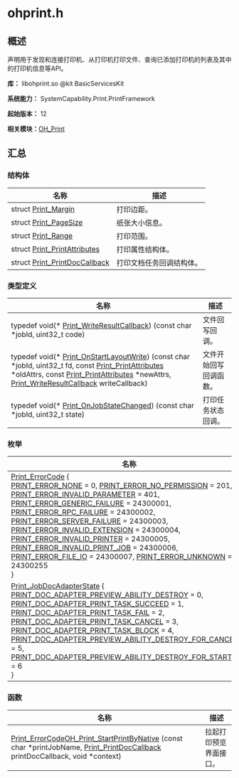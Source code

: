 # ohprint.h


## 概述

声明用于发现和连接打印机、从打印机打印文件、查询已添加打印机的列表及其中的打印机信息等API。

**库：** libohprint.so \@kit BasicServicesKit

**系统能力：** SystemCapability.Print.PrintFramework

**起始版本：** 12

**相关模块：**[OH_Print](_o_h___print.md)


## 汇总


### 结构体

| 名称 | 描述 | 
| -------- | -------- |
| struct  [Print_Margin](_print___margin.md) | 打印边距。  | 
| struct  [Print_PageSize](_print___page_size.md) | 纸张大小信息。  | 
| struct  [Print_Range](_print___range.md) | 打印范围。  | 
| struct  [Print_PrintAttributes](_print___print_attributes.md) | 打印属性结构体。  | 
| struct  [Print_PrintDocCallback](_print___print_doc_callback.md) | 打印文档任务回调结构体。  | 


### 类型定义

| 名称 | 描述 | 
| -------- | -------- |
| typedef void(\* [Print_WriteResultCallback](_o_h___print.md#print_writeresultcallback)) (const char \*jobId, uint32_t code) | 文件回写回调。  | 
| typedef void(\* [Print_OnStartLayoutWrite](_o_h___print.md#print_onstartlayoutwrite)) (const char \*jobId, uint32_t fd, const [Print_PrintAttributes](_print___print_attributes.md) \*oldAttrs, const [Print_PrintAttributes](_print___print_attributes.md) \*newAttrs, [Print_WriteResultCallback](_o_h___print.md#print_writeresultcallback) writeCallback) | 文件开始回写回调函数。  | 
| typedef void(\* [Print_OnJobStateChanged](_o_h___print.md#print_onjobstatechanged)) (const char \*jobId, uint32_t state) | 打印任务状态回调。  | 


### 枚举

| 名称 | 描述 | 
| -------- | -------- |
| [Print_ErrorCode](_o_h___print.md#print_errorcode) {<br/>[PRINT_ERROR_NONE](_o_h___print.md) = 0, [PRINT_ERROR_NO_PERMISSION](_o_h___print.md) = 201, [PRINT_ERROR_INVALID_PARAMETER](_o_h___print.md) = 401, [PRINT_ERROR_GENERIC_FAILURE](_o_h___print.md) = 24300001,<br/>[PRINT_ERROR_RPC_FAILURE](_o_h___print.md) = 24300002, [PRINT_ERROR_SERVER_FAILURE](_o_h___print.md) = 24300003, [PRINT_ERROR_INVALID_EXTENSION](_o_h___print.md) = 24300004, [PRINT_ERROR_INVALID_PRINTER](_o_h___print.md) = 24300005,<br/>[PRINT_ERROR_INVALID_PRINT_JOB](_o_h___print.md) = 24300006, [PRINT_ERROR_FILE_IO](_o_h___print.md) = 24300007, [PRINT_ERROR_UNKNOWN](_o_h___print.md) = 24300255<br/>} | 枚举错误码。  | 
| [Print_JobDocAdapterState](_o_h___print.md#print_jobdocadapterstate) {<br/>[PRINT_DOC_ADAPTER_PREVIEW_ABILITY_DESTROY](_o_h___print.md) = 0, [PRINT_DOC_ADAPTER_PRINT_TASK_SUCCEED](_o_h___print.md) = 1, [PRINT_DOC_ADAPTER_PRINT_TASK_FAIL](_o_h___print.md) = 2, [PRINT_DOC_ADAPTER_PRINT_TASK_CANCEL](_o_h___print.md) = 3,<br/>[PRINT_DOC_ADAPTER_PRINT_TASK_BLOCK](_o_h___print.md) = 4, [PRINT_DOC_ADAPTER_PREVIEW_ABILITY_DESTROY_FOR_CANCELED](_o_h___print.md) = 5, [PRINT_DOC_ADAPTER_PREVIEW_ABILITY_DESTROY_FOR_STARTED](_o_h___print.md) = 6<br/>} | 打印文档任务的状态。  | 


### 函数

| 名称 | 描述 | 
| -------- | -------- |
| [Print_ErrorCode](_o_h___print.md#print_errorcode)[OH_Print_StartPrintByNative](_o_h___print.md#oh_print_startprintbynative) (const char \*printJobName, [Print_PrintDocCallback](_print___print_doc_callback.md) printDocCallback, void \*context) | 拉起打印预览界面接口。 | 
